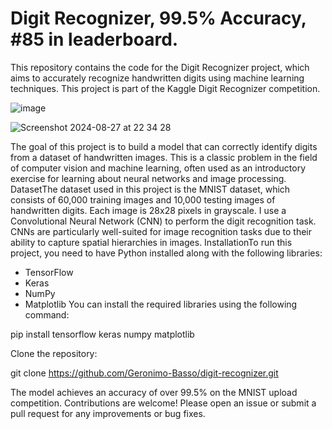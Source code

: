 # Digit Recognizer, 99.5% Accuracy, #85 in leaderboard.

This repository contains the code for the Digit Recognizer project, which aims to accurately recognize handwritten digits using machine learning techniques. This project is part of the Kaggle Digit Recognizer competition.

![image](https://github.com/user-attachments/assets/da242bee-a297-40ce-b219-97862c26d19a)

![Screenshot 2024-08-27 at 22 34 28](https://github.com/user-attachments/assets/3838e43f-40c0-4473-b07d-a26af5cdadad)

The goal of this project is to build a model that can correctly identify digits from a dataset of handwritten images. This is a classic problem in the field of computer vision and machine learning, often used as an introductory exercise for learning about neural networks and image processing.
DatasetThe dataset used in this project is the MNIST dataset, which consists of 60,000 training images and 10,000 testing images of handwritten digits. Each image is 28x28 pixels in grayscale.
I use a Convolutional Neural Network (CNN) to perform the digit recognition task. CNNs are particularly well-suited for image recognition tasks due to their ability to capture spatial hierarchies in images.
InstallationTo run this project, you need to have Python installed along with the following libraries:
- TensorFlow
- Keras
- NumPy
- Matplotlib
You can install the required libraries using the following command:

pip install tensorflow keras numpy matplotlib

Clone the repository:

git clone https://github.com/Geronimo-Basso/digit-recognizer.git

The model achieves an accuracy of over 99.5% on the MNIST upload competition.
Contributions are welcome! Please open an issue or submit a pull request for any improvements or bug fixes.
